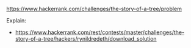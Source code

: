 https://www.hackerrank.com/challenges/the-story-of-a-tree/problem

Explain:
- https://www.hackerrank.com/rest/contests/master/challenges/the-story-of-a-tree/hackers/rynildredeth/download_solution
